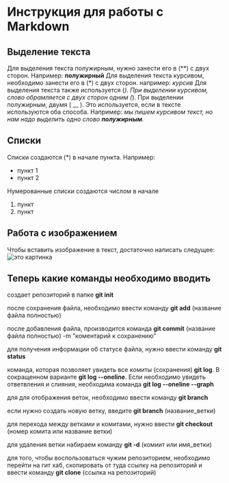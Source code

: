 # Инструкция для работы с Markdown

## Выделение текста

Для выделения текста полужирным, нужно занести его в (**) с двух сторон. Например:
**полужирный**
Для выделения текста курсивом, необходимо занести его в (*) с двух сторон. например:
*курсив*
Для выделения текста также используется (_). При выделении курсивом, слово обрамляется с двух сторон одним (_). При выделении полужирным, двумя ( __ ). Это используется, если в тексте используются оба способа. Например:
*мы пишем курсивом текст, но нам надо выделить одно слово __полужирным__.*

## Списки

Списки создаются (*) в начале пункта.
Например:

* пункт 1
* пункт 2

Нумерованные списки создаются числом в начале

1. пункт
2. пункт

## Работа с изображением

Чтобы вставить изображение в текст, достаточно написать следущее: ![это картинка](ос.jpg)

## Теперь какие команды необходимо вводить

создает репозиторий в папке **git init**

после сохранения файла, необходимо ввести команду **git add** (название файла полностью)

после добавления файла, производится команда **git commit** (название файла полностью) -m "коментарий к сохранению"

для получения информации об статусе файла, нужно ввести команду **git status**

команда, которая позволяет увидеть все комиты (сохранения) **git log**. В сокращенном варианте **git log --oneline**. Если необходимо увидеть ответвления и слияния, необходима команда **git log --oneline --graph**

для для отображения веток, необходимо ввести команду **git branch**

если нужно создать новую ветку, введите **git branch** (название_ветки)

для перехода между ветками и комитами, нужно ввести **git checkout** (номер комита или название ветки)

для удаления ветки набираем команду **git -d** (комиит или имя_ветки)

для того, чтобы воспользоваться чужим репозиторием, необходимо перейти на гит хаб, скопировать от туда ссылку на репозиторий и ввести команду **git clone** (ссылка на репозиторий)
